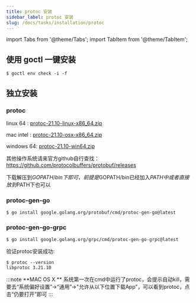 ```yaml
---
title: protoc 安装
sidebar_label: protoc 安装
slug: /docs/tasks/installation/protoc
---
```


import Tabs from '@theme/Tabs';
import TabItem from '@theme/TabItem';


## 使用 goctl 一键安装 

```shell
$ goctl env check -i -f
```

## 独立安装

### protoc

<Tabs>
<TabItem value="linux" label="Linux" default>

linux 64 : [protoc-21.10-linux-x86_64.zip](https://github.com/protocolbuffers/protobuf/releases/download/v21.10/protoc-21.10-linux-x86_64.zip)

</TabItem>
<TabItem value="mac" label="MacOS" default>

mac intel : [protoc-21.10-osx-x86_64.zip](https://github.com/protocolbuffers/protobuf/releases/download/v21.10/protoc-21.10-osx-x86_64.zip)

</TabItem>
<TabItem value="windows" label="Windows" default>

windows 64: [protoc-21.10-win64.zip](https://github.com/protocolbuffers/protobuf/releases/download/v21.10/protoc-21.10-win64.zip)

</TabItem>
<TabItem value="other" label=" 其他" default>

其他操作系统请来官方github自行查找： https://github.com/protocolbuffers/protobuf/releases

</TabItem>
</Tabs>


下载解压到$GOPATH/bin下即可，前提是$GOPATH/bin已经加入$PATH中 或者直接放到$PATH下也可以



### protoc-gen-go

  ```shell
  $ go install google.golang.org/protobuf/cmd/protoc-gen-go@latest
  ```

### protoc-gen-go-grpc

  ```shell
  $ go install google.golang.org/grpc/cmd/protoc-gen-go-grpc@latest
  ```



验证protoc安装成功:

```shell
$ protoc --version
libprotoc 3.21.10
```

:::note 
**MAC OS X ** 系统第一次在cmd中运行了protoc，会提示自动kill，需要去“系统偏好设置”->“通用”->"允许从以下位置下载App"，可以看到protoc，点击“仍要打开”即可
:::